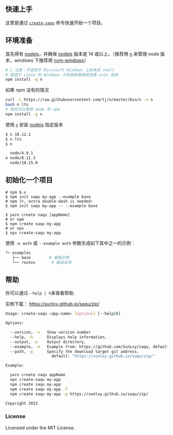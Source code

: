 ## 快速上手

这里是通过 [`create-saqu`](https://github.com/SunLxy/saqu) 命令快速开始一个项目。

## 环境准备

首先得有 [nodejs](https://nodejs.org/en)，并确保 [nodejs](https://nodejs.org/en) 版本是 14 或以上。（推荐用 [n](https://github.com/tj/n) 来管理 node 版本，windows 下推荐用 [nvm-windows](https://github.com/coreybutler/nvm-windows)）

```bash
# 🚧 注意：不适用于 Microsoft Windows 上的本机 shell
# 适用于 Linux 的 Windows 子系统和各种其他类 unix 系统
npm install -g n 
```

如果 npm 没有的情况

```bash
curl -L https://raw.githubusercontent.com/tj/n/master/bin/n -o n
bash n lts
# 现在可以使用 node 和 npm
npm install -g n
```

使用 [`n`](https://github.com/tj/n) 安装 [nodejs](https://nodejs.org/) 指定版本

```bash
$ n 18.12.1
$ n lts
$ n

  node/4.9.1
ο node/8.11.3
  node/10.15.0
```

## 初始化一个项目

```shell
# npm 6.x
$ npm init saqu my-app --example base
# npm 7+, extra double-dash is needed:
$ npm init saqu my-app -- --example base

$ yarn create saqu [appName]
# or npm
$ npm create saqu my-app
# or npx
$ npx create-saqu my-app
```

使用 `-e auth` 或 `--example auth` 参数生成如下其中之一的示例：

```bash
└─ examples
   ├── base        # 基础示例
   └── routes       # 路由实例
```

## 帮助

你可以通过`--help | h`来查看帮助. 

实例下载： https://sunlxy.github.io/saqu/zip/

```bash
Usage: create-saqu <app-name> [options] [--help|h]

Options:

  --version, -v   Show version number
  --help, -h      Displays help information.
  --output, -o    Output directory.
  --example, -e   Example from: https://github.com/SunLxy/saqu, default: "routes"
  --path, -p      Specify the download target git address.
                    default: "https://sunlxy.github.io/saqu/zip/"

Example:

  yarn create saqu appName
  npx create-saqu my-app
  npm create saqu my-app
  npm create saqu my-app -f
  npm create saqu my-app -p https://sunlxy.github.io/saqu/zip/

Copyright 2023
```

### License

Licensed under the MIT License.
